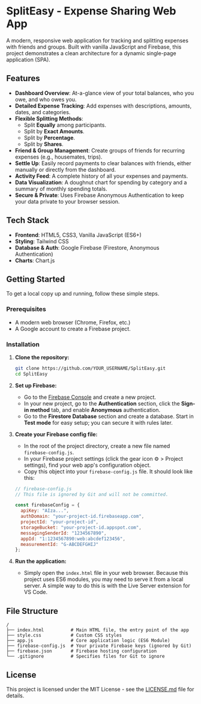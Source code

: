 # SplitEasy - Expense Sharing Web App

A modern, responsive web application for tracking and splitting expenses with friends and groups. Built with vanilla JavaScript and Firebase, this project demonstrates a clean architecture for a dynamic single-page application (SPA).

 <!-- Optional: Add a screenshot of your app -->

## Features

- **Dashboard Overview**: At-a-glance view of your total balances, who you owe, and who owes you.
- **Detailed Expense Tracking**: Add expenses with descriptions, amounts, dates, and categories.
- **Flexible Splitting Methods**:
    - Split **Equally** among participants.
    - Split by **Exact Amounts**.
    - Split by **Percentage**.
    - Split by **Shares**.
- **Friend & Group Management**: Create groups of friends for recurring expenses (e.g., housemates, trips).
- **Settle Up**: Easily record payments to clear balances with friends, either manually or directly from the dashboard.
- **Activity Feed**: A complete history of all your expenses and payments.
- **Data Visualization**: A doughnut chart for spending by category and a summary of monthly spending totals.
- **Secure & Private**: Uses Firebase Anonymous Authentication to keep your data private to your browser session.

## Tech Stack

- **Frontend**: HTML5, CSS3, Vanilla JavaScript (ES6+)
- **Styling**: Tailwind CSS
- **Database & Auth**: Google Firebase (Firestore, Anonymous Authentication)
- **Charts**: Chart.js

## Getting Started

To get a local copy up and running, follow these simple steps.

### Prerequisites

- A modern web browser (Chrome, Firefox, etc.)
- A Google account to create a Firebase project.

### Installation

1.  **Clone the repository:**
    ```bash
    git clone https://github.com/YOUR_USERNAME/SplitEasy.git
    cd SplitEasy
    ```

2.  **Set up Firebase:**
    - Go to the [Firebase Console](https://console.firebase.google.com/) and create a new project.
    - In your new project, go to the **Authentication** section, click the **Sign-in method** tab, and enable **Anonymous** authentication.
    - Go to the **Firestore Database** section and create a database. Start in **Test mode** for easy setup; you can secure it with rules later.

3.  **Create your Firebase config file:**
    - In the root of the project directory, create a new file named `firebase-config.js`.
    - In your Firebase project settings (click the gear icon ⚙️ > Project settings), find your web app's configuration object.
    - Copy this object into your `firebase-config.js` file. It should look like this:

    ```javascript
    // firebase-config.js
    // This file is ignored by Git and will not be committed.

    const firebaseConfig = {
      apiKey: "AIza...",
      authDomain: "your-project-id.firebaseapp.com",
      projectId: "your-project-id",
      storageBucket: "your-project-id.appspot.com",
      messagingSenderId: "1234567890",
      appId: "1:1234567890:web:abcdef123456",
      measurementId: "G-ABCDEFGHIJ"
    };
    ```

4.  **Run the application:**
    - Simply open the `index.html` file in your web browser. Because this project uses ES6 modules, you may need to serve it from a local server. A simple way to do this is with the Live Server extension for VS Code.

## File Structure

```
/
├── index.html          # Main HTML file, the entry point of the app
├── style.css           # Custom CSS styles
├── app.js              # Core application logic (ES6 Module)
├── firebase-config.js  # Your private Firebase keys (ignored by Git)
├── firebase.json       # Firebase hosting configuration
└── .gitignore          # Specifies files for Git to ignore
```

## License

This project is licensed under the MIT License - see the [LICENSE.md](LICENSE.md) file for details.
```